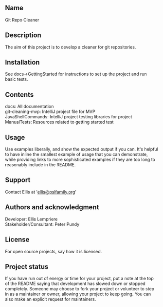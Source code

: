 ## Name
Git Repo Cleaner

## Description
The aim of this project is to develop a cleaner for git repositories.

## Installation
See docs->GettingStarted for instructions to set up the project and run basic tests.

## Contents
docs: All documentation  
git-cleaning-mvp: IntelliJ project file for MVP  
JavaShellCommands: IntelliJ project testing libraries for project  
ManualTests: Resources related to getting started test

## Usage
Use examples liberally, and show the expected output if you can. It's helpful to have inline the smallest example of usage that you can demonstrate, while providing links to more sophisticated examples if they are too long to reasonably include in the README.

## Support
Contact Ellis at 'ellis@pslfamily.org'

## Authors and acknowledgment
Developer: Ellis Lempriere  
Stakeholder/Consultant: Peter Pundy

## License
For open source projects, say how it is licensed.

## Project status
If you have run out of energy or time for your project, put a note at the top of the README saying that development has slowed down or stopped completely. Someone may choose to fork your project or volunteer to step in as a maintainer or owner, allowing your project to keep going. You can also make an explicit request for maintainers.
